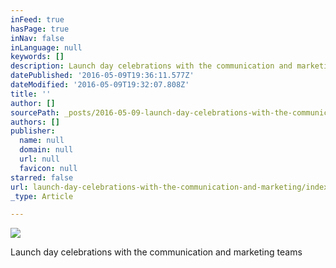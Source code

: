 ```yaml
---
inFeed: true
hasPage: true
inNav: false
inLanguage: null
keywords: []
description: Launch day celebrations with the communication and marketing teams
datePublished: '2016-05-09T19:36:11.577Z'
dateModified: '2016-05-09T19:32:07.808Z'
title: ''
author: []
sourcePath: _posts/2016-05-09-launch-day-celebrations-with-the-communication-and-marketing.md
authors: []
publisher:
  name: null
  domain: null
  url: null
  favicon: null
starred: false
url: launch-day-celebrations-with-the-communication-and-marketing/index.html
_type: Article

---
```

![](https://the-grid-user-content.s3-us-west-2.amazonaws.com/e0b25f94-85ab-4789-b546-b052a9cd105d.jpg)

Launch day celebrations with the communication and marketing teams